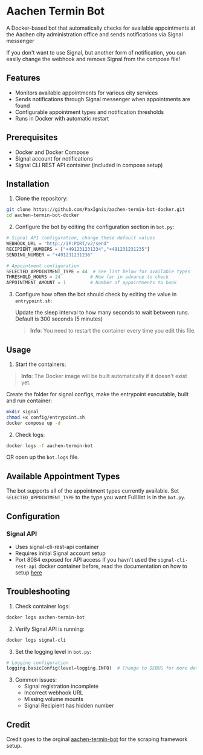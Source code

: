# Aachen Termin Bot

A Docker-based bot that automatically checks for available appointments at the Aachen city administration office and sends notifications via Signal messenger

If you don't want to use Signal, but another form of notification, you can easily change the webhook and remove Signal from the compose file!

## Features

- Monitors available appointments for various city services
- Sends notifications through Signal messenger when appointments are found
- Configurable appointment types and notification thresholds
- Runs in Docker with automatic restart

## Prerequisites

- Docker and Docker Compose
- Signal account for notifications
- Signal CLI REST API container (included in compose setup)

## Installation

1. Clone the repository:

```bash
git clone https://github.com/PaxIgnis/aachen-termin-bot-docker.git
cd aachen-termin-bot-docker
```

2. Configure the bot by editing the configuration section in `bot.py`:

```python
# Signal API configuration, change these default values
WEBHOOK_URL = "http://IP:PORT/v2/send"
RECIPIENT_NUMBERS = ["+491231231234","+491231231235"]
SENDING_NUMBER = "+491231231236"

# Appointment configuration
SELECTED_APPOINTMENT_TYPE = 44  # See list below for available types
THRESHOLD_HOURS = 24           # How far in advance to check
APPOINTMENT_AMOUNT = 1         # Number of appointments to book
```

3. Configure how often the bot should check by editing the value in `entrypoint.sh`:

   Update the sleep interval to how many seconds to wait between runs. Default is 300 seconds (5 minutes)

   > **Info**: You need to restart the container every time you edit this file.

## Usage

1. Start the containers:

> **Info**: The Docker image will be built automatically if it doesn't exist yet.

Create the folder for signal configs, make the entrypoint executable, built and run container:

```bash
mkdir signal
chmod +x config/entrypoint.sh
docker compose up -d
```

2. Check logs:

```bash
docker logs -f aachen-termin-bot
```

OR open up the `bot.logs` file.

## Available Appointment Types

The bot supports all of the appointment types currently available. Set `SELECTED_APPOINTMENT_TYPE` to the type you want
Full list is in the `bot.py`.

## Configuration

### Signal API

- Uses signal-cli-rest-api container
- Requires initial Signal account setup
- Port 8084 exposed for API access
  If you havn't used the `signal-cli-rest-api` docker container before, read the documentation on how to setup [here](https://github.com/bbernhard/signal-cli-rest-api)

## Troubleshooting

1. Check container logs:

```bash
docker logs aachen-termin-bot
```

2. Verify Signal API is running:

```bash
docker logs signal-cli
```

3. Set the logging level in `bot.py`:

```python
# Logging configuration
logging.basicConfig(level=logging.INFO)  # Change to DEBUG for more detailed logs
```

3. Common issues:
   - Signal registration incomplete
   - Incorrect webhook URL
   - Missing volume mounts
   - Signal Recipient has hidden number

## Credit

Credit goes to the orginal [aachen-termin-bot](https://github.com/noworneverev/aachen-termin-bot) for the scraping framework setup.
